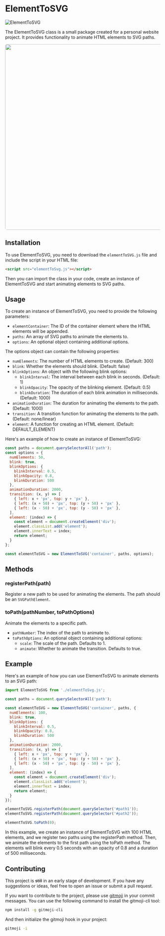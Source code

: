 # ElementToSVG
![ElementToSVG](https://img.shields.io/badge/ElementToSVG-alpha-blue.svg)

The ElementToSVG class is a small package created for a personal website project. It provides functionality to animate HTML elements to SVG paths. 

<img src="./image/ElementToSVG.gif" width="600" style="border-radius: 5px"/>



## Installation

To use ElementToSVG, you need to download the `elementToSVG.js` file and include the script in your HTML file:

```html
<script src="elementToSvg.js"></script>
```

Then you can import the class in your code, create an instance of ElementToSVG and start animating elements to SVG paths.

## Usage

To create an instance of ElementToSVG, you need to provide the following parameters:

- `elementContainer`: The ID of the container element where the HTML elements will be appended.
- `paths`: An array of SVG paths to animate the elements to.
- `options`: An optional object containing additional options.

The options object can contain the following properties:

- `numElements`: The number of HTML elements to create. (Default: 300)
- `blink`: Whether the elements should blink. (Default: false)
- `blinkOptions`: An object with the following blink options:
    - `blinkInterval`: The interval between each blink in seconds. (Default: 1)
    - `blinkOpacity`: The opacity of the blinking element. (Default: 0.5)
    - `blinkDuration`: The duration of each blink animation in milliseconds. (Default: 1000)
- `animationDuration`: The duration for animating the elements to the path. (Default: 1000)
- `transition`: A transition function for animating the elements to the path. (Default: none/linear)
- `element`: A function for creating an HTML element. (Default: DEFAULT_ELEMENT)

Here's an example of how to create an instance of ElementToSVG:

```js	
const paths = document.querySelectorAll('path');
const options = {
  numElements: 50,
  blink: true,
  blinkOptions: {
    blinkInterval: 0.5,
    blinkOpacity: 0.8,
    blinkDuration: 500
  },
  animationDuration: 2000,
  transition: (x, y) => [
    { left: x + 'px', top: y + 'px' },
    { left: (x + 50) + 'px', top: (y + 50) + 'px' },
    { left: (x - 50) + 'px', top: (y - 50) + 'px' },
  ],
  element: (index) => {
    const element = document.createElement('div');
    element.classList.add('element');
    element.innerText = index;
    return element;
  }
};

const elementToSVG = new ElementToSVG('container', paths, options);
```

## Methods
### registerPath(path)

Register a new path to be used for animating the elements. The path should be an `SVGPathElement`.
### toPath(pathNumber, toPathOptions)

Animate the elements to a specific path.

- `pathNumber`: The index of the path to animate to.
- `toPathOptions`: An optional object containing additional options:
    - `scale`: The scale of the path. Defaults to 1.
    - `animate`: Whether to animate the transition. Defaults to true.

## Example

Here's an example of how you can use ElementToSVG to animate elements to an SVG path:

```js
import ElementToSVG from './elementToSvg.js';

const paths = document.querySelectorAll('path');

const elementToSVG = new ElementToSVG('container', paths, {
  numElements: 100,
  blink: true,
  blinkOptions: {
    blinkInterval: 0.5,
    blinkOpacity: 0.8,
    blinkDuration: 500
  },
  animationDuration: 2000,
  transition: (x, y) => [
    { left: x + 'px', top: y + 'px' },
    { left: (x + 50) + 'px', top: (y + 50) + 'px' },
    { left: (x - 50) + 'px', top: (y - 50) + 'px' },
  ],
  element: (index) => {
    const element = document.createElement('div');
    element.classList.add('element');
    element.innerText = index;
    return element;
  }
});

elementToSVG.registerPath(document.querySelector('#path1'));
elementToSVG.registerPath(document.querySelector('#path2'));

elementToSVG.toPath(0);
```

In this example, we create an instance of ElementToSVG with 100 HTML elements, and we register two paths using the registerPath method. Then, we animate the elements to the first path using the toPath method. The elements will blink every 0.5 seconds with an opacity of 0.8 and a duration of 500 milliseconds.

## Contributing
This project is ~~still~~ in an early stage of development. If you have any suggestions or ideas, feel free to open an issue or submit a pull request.

If you want to contribute to the project, please use [gitmoji](https://gitmoji.dev/) in your commit messages. You can use the following command to install the gitmoji-cli tool:

```bash
npm install -g gitmoji-cli
```

And then initialize the gitmoji hook in your project:

```bash
gitmoji -i
```
